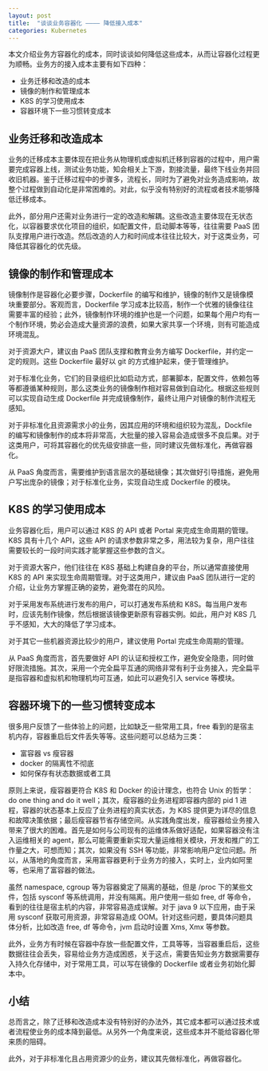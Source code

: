 ```yaml
---
layout: post
title:  "谈谈业务容器化 ———— 降低接入成本"
categories: Kubernetes
---
```


本文介绍业务方容器化的成本，同时谈谈如何降低这些成本，从而让容器化过程更为顺畅。业务方的接入成本主要有如下四种：

- 业务迁移和改造的成本
- 镜像的制作和管理成本
- K8S 的学习使用成本
- 容器环境下一些习惯转变成本

## 业务迁移和改造成本

业务的迁移成本主要体现在把业务从物理机或虚拟机迁移到容器的过程中，用户需要完成容器上线，测试业务功能，知会相关上下游，割接流量，最终下线业务并回收旧机器。鉴于迁移过程中的步骤多，流程长，同时为了避免对业务造成影响，故整个过程做到自动化是非常困难的。对此，似乎没有特别好的流程或者技术能够降低迁移成本。

此外，部分用户还需对业务进行一定的改造和解耦。这些改造主要体现在无状态化，以容器要求优化项目的组织，如配置文件，启动脚本等等，往往需要 PaaS 团队支撑用户进行改造。然后改造的人力和时间成本往往比较大，对于这类业务，可降低其容器化的优先级。

## 镜像的制作和管理成本

镜像制作是容器化必要步骤，Dockerfile 的编写和维护，镜像的制作又是镜像模块重要部分。客观而言，Dockerfile 学习成本比较高，制作一个优雅的镜像往往需要丰富的经验；此外，镜像制作环境的维护也是一个问题，如果每个用户均有一个制作环境，势必会造成大量资源的浪费，如果大家共享一个环境，则有可能造成环境混乱。

对于资源大户，建议由 PaaS 团队支撑和教育业务方编写 Dockerfile，并约定一定的规则。这些 Dockerfile 最好以 git 的方式维护起来，便于管理维护。

对于标准化业务，它们的目录组织比如启动方式，部署脚本，配置文件，依赖包等等都遵循某种规则，那么这类业务的镜像制作相对容易做到自动化。根据这些规则可以实现自动生成 Dockerfile 并完成镜像制作，最终让用户对镜像的制作流程无感知。 

对于非标准化且资源需求小的业务，因其应用的环境和组织较为混乱，Dockfile 的编写和镜像制作的成本将非常高，大批量的接入容易会造成很多不良后果。对于这类用户，可将其容器化的优先级安排底一些，同时建议先做标准化，再做容器化。

从 PaaS 角度而言，需要维护到语言层次的基础镜像；其次做好引导措施，避免用户写出庞杂的镜像；对于标准化业务，实现自动生成 Dockerfile 的模块。

## K8S 的学习使用成本

业务容器化后，用户可以通过 K8S 的 API 或者 Portal 来完成生命周期的管理。K8S 具有十几个 API，这些 API 的请求参数非常之多，用法较为复杂，用户往往需要较长的一段时间实践才能掌握这些参数的含义。

对于资源大客户，他们往往在 K8S 基础上构建自身的平台，所以通常直接使用 K8S 的 API 来实现生命周期管理。对于这类用户，建议由 PaaS 团队进行一定的介绍，让业务方掌握正确的姿势，避免潜在的风险。

对于采用发布系统进行发布的用户，可以打通发布系统和 K8S。每当用户发布时，应该先制作镜像，然后根据该镜像更新原有容器实例。如此，用户对 K8S 几乎不感知，大大的降低了学习成本。

对于其它一些机器资源比较少的用户，建议使用 Portal 完成生命周期的管理。

从 PaaS 角度而言，首先要做好 API 的认证和授权工作，避免安全隐患，同时做好限流措施。其次，采用一个完全扁平互通的网络非常有利于业务接入，完全扁平是指容器和虚拟机和物理机均可互通，如此可以避免引入 service 等模块。

## 容器环境下的一些习惯转变成本

很多用户反馈了一些体验上的问题，比如缺乏一些常用工具，free 看到的是宿主机内存，容器重启后文件丢失等等。这些问题可以总结为三类：

- 富容器 vs 瘦容器
- docker 的隔离性不彻底
- 如何保存有状态数据或者工具

原则上来说，瘦容器更符合 K8S 和 Docker 的设计理念，也符合 Unix 的哲学：do one thing and do it well；其次，瘦容器的业务进程即容器内部的 pid 1 进程，容器的状态基本上反应了业务进程的真实状态，为 K8S 提供更为详尽的信息和故障决策依据；最后瘦容器节省存储空间。从实践角度出发，瘦容器给业务接入带来了很大的困难。首先是如何与公司现有的运维体系做好适配，如果容器没有注入运维相关的 agent，那么可能需要重新实现大量运维相关模块，开发和推广的工作量之大，可想而知；其次，如果没有 SSH 等功能，非常影响用户定位问题。所以，从落地的角度而言，采用富容器更利于业务方的接入，实时上，业内如阿里等，也采用了富容器的做法。

虽然 namespace, cgroup 等为容器奠定了隔离的基础，但是 /proc 下的某些文件，包括 sysconf 等系统调用，并没有隔离。用户使用一些如 free, df 等命令，看到的往往是宿主机的内容，非常容易造成误解。对于 java 9 以下应用，由于采用 sysconf 获取可用资源，非常容易造成 OOM。针对这些问题，要具体问题具体分析，比如改造 free, df 等命令，jvm 启动时设置 Xms, Xmx 等参数。

此外，业务方有时候在容器中存放一些配置文件，工具等等，当容器重启后，这些数据往往会丢失，容易给业务方造成困惑，关于这点，需要告知业务方数据需要存入持久化存储中，对于常用工具，可以写在镜像的 Dockerfile 或者业务初始化脚本中。

## 小结

总而言之，除了迁移和改造成本没有特别好的办法外，其它成本都可以通过技术或者流程使业务的成本降到最低。从另外一个角度来说，这些成本并不能给容器化带来质的阻碍。

此外，对于非标准化且占用资源少的业务，建议其先做标准化，再做容器化。